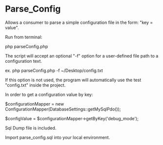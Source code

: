 # Parse_Config
Allows a consumer to parse a simple configuration file in the form: "key = value".

Run from terminal:

php parseConfig.php

The script will accept an optional "-f" option for a user-defined file path to a configuration text.

ex. php parseConfig.php -f ~/Desktop/config.txt

If this option is not used, the program will automatically use the test "config.txt" inside the project.

In order to get a configuration value by key:

$configurationMapper = new ConfigurationMapper(DatabaseSettings::getMySqlPdo());

$configValue = $configurationMapper->getByKey('debug_mode');

Sql Dump file is included.

Import parse_config.sql into your local environment.
